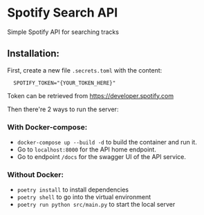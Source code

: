 # Spotify Search API

Simple Spotify API for searching tracks

## Installation:
First, create a new file `.secrets.toml` with the content:
  ```
    SPOTIFY_TOKEN="{YOUR_TOKEN_HERE}"
  ```
  Token can be retrieved from https://developer.spotify.com

Then there're 2 ways to run the server:

### With Docker-compose:
+ `docker-compose up --build -d` to build the container and run it.
+ Go to `localhost:8000` for the API home endpoint.
+ Go to endpoint `/docs` for the swagger UI of the API service.

### Without Docker:
+ `poetry install` to install dependencies
+ `poetry shell` to go into the virtual environment
+ `poetry run python src/main.py` to start the local server
